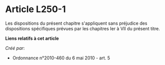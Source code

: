 # Article L250-1

Les dispositions du présent chapitre s'appliquent sans préjudice des dispositions spécifiques prévues par les chapitres Ier à
VII du présent titre.

**Liens relatifs à cet article**

_Créé par_:

  - Ordonnance n°2010-460 du 6 mai 2010 - art. 5
